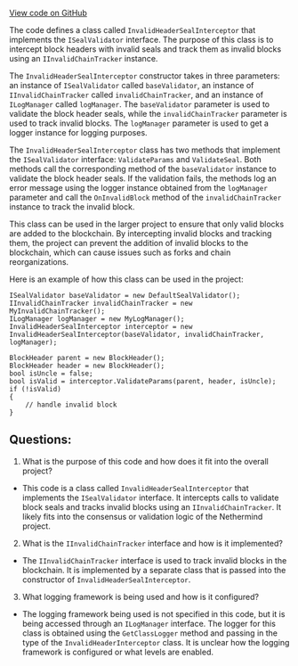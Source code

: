 [View code on GitHub](https://github.com/nethermindeth/nethermind/Nethermind.Merge.Plugin/InvalidChainTracker/InvalidHeaderSealInterceptor.cs)

The code defines a class called `InvalidHeaderSealInterceptor` that implements the `ISealValidator` interface. The purpose of this class is to intercept block headers with invalid seals and track them as invalid blocks using an `IInvalidChainTracker` instance. 

The `InvalidHeaderSealInterceptor` constructor takes in three parameters: an instance of `ISealValidator` called `baseValidator`, an instance of `IInvalidChainTracker` called `invalidChainTracker`, and an instance of `ILogManager` called `logManager`. The `baseValidator` parameter is used to validate the block header seals, while the `invalidChainTracker` parameter is used to track invalid blocks. The `logManager` parameter is used to get a logger instance for logging purposes.

The `InvalidHeaderSealInterceptor` class has two methods that implement the `ISealValidator` interface: `ValidateParams` and `ValidateSeal`. Both methods call the corresponding method of the `baseValidator` instance to validate the block header seals. If the validation fails, the methods log an error message using the logger instance obtained from the `logManager` parameter and call the `OnInvalidBlock` method of the `invalidChainTracker` instance to track the invalid block.

This class can be used in the larger project to ensure that only valid blocks are added to the blockchain. By intercepting invalid blocks and tracking them, the project can prevent the addition of invalid blocks to the blockchain, which can cause issues such as forks and chain reorganizations. 

Here is an example of how this class can be used in the project:

```
ISealValidator baseValidator = new DefaultSealValidator();
IInvalidChainTracker invalidChainTracker = new MyInvalidChainTracker();
ILogManager logManager = new MyLogManager();
InvalidHeaderSealInterceptor interceptor = new InvalidHeaderSealInterceptor(baseValidator, invalidChainTracker, logManager);

BlockHeader parent = new BlockHeader();
BlockHeader header = new BlockHeader();
bool isUncle = false;
bool isValid = interceptor.ValidateParams(parent, header, isUncle);
if (!isValid)
{
    // handle invalid block
}
```
## Questions: 
 1. What is the purpose of this code and how does it fit into the overall project?
- This code is a class called `InvalidHeaderSealInterceptor` that implements the `ISealValidator` interface. It intercepts calls to validate block seals and tracks invalid blocks using an `IInvalidChainTracker`. It likely fits into the consensus or validation logic of the Nethermind project.

2. What is the `IInvalidChainTracker` interface and how is it implemented?
- The `IInvalidChainTracker` interface is used to track invalid blocks in the blockchain. It is implemented by a separate class that is passed into the constructor of `InvalidHeaderSealInterceptor`.

3. What logging framework is being used and how is it configured?
- The logging framework being used is not specified in this code, but it is being accessed through an `ILogManager` interface. The logger for this class is obtained using the `GetClassLogger` method and passing in the type of the `InvalidHeaderInterceptor` class. It is unclear how the logging framework is configured or what levels are enabled.